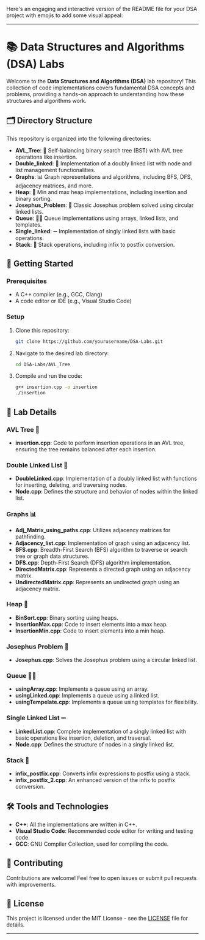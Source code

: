Here's an engaging and interactive version of the README file for your DSA project with emojis to add some visual appeal:

---

# 📚 Data Structures and Algorithms (DSA) Labs

Welcome to the **Data Structures and Algorithms (DSA)** lab repository! This collection of code implementations covers fundamental DSA concepts and problems, providing a hands-on approach to understanding how these structures and algorithms work.

## 🗂️ Directory Structure

This repository is organized into the following directories:

- **AVL_Tree**: 🌳 Self-balancing binary search tree (BST) with AVL tree operations like insertion.
- **Double_linked**: 🔄 Implementation of a doubly linked list with node and list management functionalities.
- **Graphs**: 📊 Graph representations and algorithms, including BFS, DFS, adjacency matrices, and more.
- **Heap**: 🔢 Min and max heap implementations, including insertion and binary sorting.
- **Josephus_Problem**: 🎯 Classic Josephus problem solved using circular linked lists.
- **Queue**: 🚶‍♂️ Queue implementations using arrays, linked lists, and templates.
- **Single_linked**: ➖ Implementation of singly linked lists with basic operations.
- **Stack**: 🥞 Stack operations, including infix to postfix conversion.

## 🚀 Getting Started

### Prerequisites

- A C++ compiler (e.g., GCC, Clang)
- A code editor or IDE (e.g., Visual Studio Code)

### Setup

1. Clone this repository:
   ```bash
   git clone https://github.com/yourusername/DSA-Labs.git
   ```
2. Navigate to the desired lab directory:
   ```bash
   cd DSA-Labs/AVL_Tree
   ```
3. Compile and run the code:
   ```bash
   g++ insertion.cpp -o insertion
   ./insertion
   ```

## 📁 Lab Details

### AVL Tree 🌳
- **insertion.cpp**: Code to perform insertion operations in an AVL tree, ensuring the tree remains balanced after each insertion.

### Double Linked List 🔄
- **DoubleLinked.cpp**: Implementation of a doubly linked list with functions for inserting, deleting, and traversing nodes.
- **Node.cpp**: Defines the structure and behavior of nodes within the linked list.

### Graphs 📊
- **Adj_Matrix_using_paths.cpp**: Utilizes adjacency matrices for pathfinding.
- **Adjacency_list.cpp**: Implementation of graph using an adjacency list.
- **BFS.cpp**: Breadth-First Search (BFS) algorithm to traverse or search tree or graph data structures.
- **DFS.cpp**: Depth-First Search (DFS) algorithm implementation.
- **DirectedMatrix.cpp**: Represents a directed graph using an adjacency matrix.
- **UndirectedMatrix.cpp**: Represents an undirected graph using an adjacency matrix.

### Heap 🔢
- **BinSort.cpp**: Binary sorting using heaps.
- **InsertionMax.cpp**: Code to insert elements into a max heap.
- **InsertionMin.cpp**: Code to insert elements into a min heap.

### Josephus Problem 🎯
- **Josephus.cpp**: Solves the Josephus problem using a circular linked list.

### Queue 🚶‍♂️
- **usingArray.cpp**: Implements a queue using an array.
- **usingLinked.cpp**: Implements a queue using a linked list.
- **usingTempelate.cpp**: Implements a queue using templates for flexibility.

### Single Linked List ➖
- **LinkedList.cpp**: Complete implementation of a singly linked list with basic operations like insertion, deletion, and traversal.
- **Node.cpp**: Defines the structure of nodes in a singly linked list.

### Stack 🥞
- **infix_postfix.cpp**: Converts infix expressions to postfix using a stack.
- **infix_postfix_2.cpp**: An enhanced version of the infix to postfix conversion.

## 🛠️ Tools and Technologies

- **C++**: All the implementations are written in C++.
- **Visual Studio Code**: Recommended code editor for writing and testing code.
- **GCC**: GNU Compiler Collection, used for compiling the code.

## 🤝 Contributing

Contributions are welcome! Feel free to open issues or submit pull requests with improvements.

## 📄 License

This project is licensed under the MIT License - see the [LICENSE](LICENSE) file for details.

---
